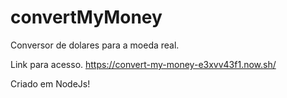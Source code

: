 # convertMyMoney
Conversor de dolares para a moeda real. 

Link para acesso.
https://convert-my-money-e3xvv43f1.now.sh/

Criado em NodeJs! 

